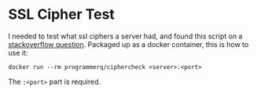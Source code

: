 # SSL Cipher Test

I needed to test what ssl ciphers a server had, and found this script on a [stackoverflow question](http://superuser.com/questions/109213/is-there-a-tool-that-can-test-what-ssl-tls-cipher-suites-a-particular-website-of). Packaged up as a docker container, this is how to use it:

    docker run --rm programmerq/ciphercheck <server>:<port>

The `:<port>` part is required.
